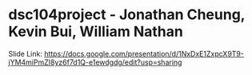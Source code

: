 # dsc104project - Jonathan Cheung, Kevin Bui, William Nathan


Slide Link: https://docs.google.com/presentation/d/1NxDxE1ZxpcX9T9-jYM4miPmZI8yz6f7d1Q-e1ewdgdg/edit?usp=sharing
